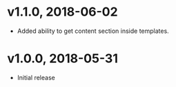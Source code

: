 # v1.1.0, 2018-06-02
* Added ability to get content section inside templates.

# v1.0.0, 2018-05-31
* Initial release
